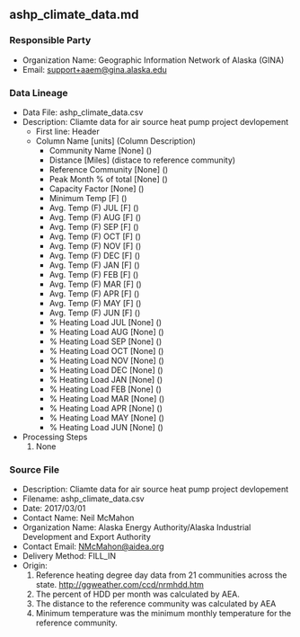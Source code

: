 ## ashp_climate_data.md

### Responsible Party
  * Organization Name: Geographic Information Network of Alaska (GINA)
  * Email: support+aaem@gina.alaska.edu

### Data Lineage
  * Data File: ashp_climate_data.csv
  * Description: Cliamte data for air source heat pump project devlopement
    * First line: Header
    * Column Name [units] (Column Description)
      * Community Name [None] ()
      * Distance [Miles] (distace to reference community)
      * Reference Community [None] ()
      * Peak Month % of total [None] ()
      * Capacity Factor [None] ()
      * Minimum Temp [F] ()
      * Avg. Temp (F) JUL [F] ()
      * Avg. Temp (F) AUG [F] ()
      * Avg. Temp (F) SEP [F] ()
      * Avg. Temp (F) OCT [F] ()
      * Avg. Temp (F) NOV [F] ()
      * Avg. Temp (F) DEC [F] ()
      * Avg. Temp (F) JAN [F] ()
      * Avg. Temp (F) FEB [F] ()
      * Avg. Temp (F) MAR [F] ()
      * Avg. Temp (F) APR [F] ()
      * Avg. Temp (F) MAY [F] ()
      * Avg. Temp (F) JUN [F] ()
      * % Heating Load JUL [None] ()
      * % Heating Load AUG [None] ()
      * % Heating Load SEP [None] ()
      * % Heating Load OCT [None] ()
      * % Heating Load NOV [None] ()
      * % Heating Load DEC [None] ()
      * % Heating Load JAN [None] ()
      * % Heating Load FEB [None] ()
      * % Heating Load MAR [None] ()
      * % Heating Load APR [None] ()
      * % Heating Load MAY [None] ()
      * % Heating Load JUN [None] ()
  * Processing Steps
    1. None

### Source File
  * Description: Cliamte data for air source heat pump project devlopement
  * Filename: ashp_climate_data.csv
  * Date: 2017/03/01
  * Contact Name: Neil McMahon
  * Organization Name: Alaska Energy Authority/Alaska Industrial Development and Export Authority
  * Contact Email: NMcMahon@aidea.org
  * Delivery Method: FILL_IN
  * Origin:
    1. Reference heating degree day data from 21 communities across the state.  http://ggweather.com/ccd/nrmhdd.htm
    2. The percent of HDD per month was calculated by AEA.
    3. The distance to the reference community was calculated by AEA
    4. Minimum temperature was the minimum monthly temperature for the reference community.
    
